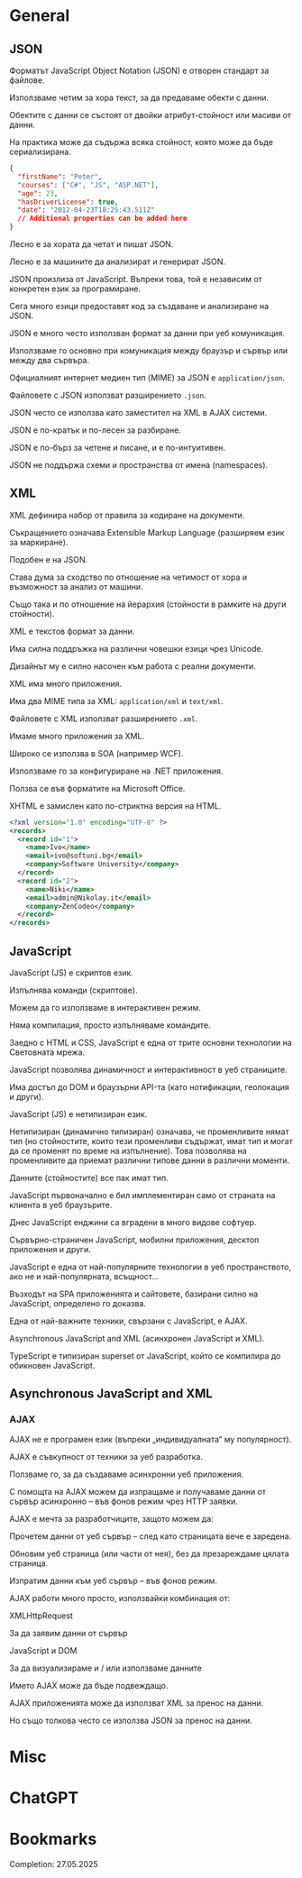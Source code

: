 # General
## JSON
Форматът JavaScript Object Notation (JSON) е отворен стандарт за файлове.

Използваме четим за хора текст, за да предаваме обекти с данни.

Обектите с данни се състоят от двойки атрибут-стойност или масиви от данни.

На практика може да съдържа всяка стойност, която може да бъде сериализирана.

```json
{
  "firstName": "Peter",
  "courses": ["C#", "JS", "ASP.NET"],
  "age": 23,
  "hasDriverLicense": true,
  "date": "2012-04-23T18:25:43.511Z"
  // Additional properties can be added here
}
```

Лесно е за хората да четат и пишат JSON.

Лесно е за машините да анализират и генерират JSON.

JSON произлиза от JavaScript. Въпреки това, той е независим от конкретен език за програмиране.

Сега много езици предоставят код за създаване и анализиране на JSON.

JSON е много често използван формат за данни при уеб комуникация.

Използваме го основно при комуникация между браузър и сървър или между два сървъра.

Официалният интернет медиен тип (MIME) за JSON е `application/json`.

Файловете с JSON използват разширението `.json`.

JSON често се използва като заместител на XML в AJAX системи.

JSON е по-кратък и по-лесен за разбиране.

JSON е по-бърз за четене и писане, и е по-интуитивен.

JSON не поддържа схеми и пространства от имена (namespaces).
## XML
XML дефинира набор от правила за кодиране на документи.

Съкращението означава Extensible Markup Language (разширяем език за маркиране).

Подобен е на JSON.

Става дума за сходство по отношение на четимост от хора и възможност за анализ от машини.

Също така и по отношение на йерархия (стойности в рамките на други стойности).

XML е текстов формат за данни.

Има силна поддръжка на различни човешки езици чрез Unicode.

Дизайнът му е силно насочен към работа с реални документи.

XML има много приложения.

Има два MIME типа за XML: `application/xml` и `text/xml`.

Файловете с XML използват разширението `.xml`.

Имаме много приложения за XML.

Широко се използва в SOA (например WCF).

Използваме го за конфигуриране на .NET приложения.

Ползва се във форматите на Microsoft Office.

XHTML е замислен като по-стриктна версия на HTML.

```xml
<?xml version="1.0" encoding="UTF-8" ?>
<records>
  <record id="1">
    <name>Ivo</name>
    <email>ivo@softuni.bg</email>
    <company>Software University</company>
  </record>
  <record id="2">
    <name>Niki</name>
    <email>admin@Nikolay.it</email>
    <company>ZenCodeo</company>
  </record>
</records>
```
## JavaScript
JavaScript (JS) е скриптов език.

Изпълнява команди (скриптове).

Можем да го използваме в интерактивен режим.

Няма компилация, просто изпълняваме командите.

Заедно с HTML и CSS, JavaScript е една от трите основни технологии на Световната мрежа.

JavaScript позволява динамичност и интерактивност в уеб страниците.

Има достъп до DOM и браузърни API-та (като нотификации, геолокация и други).

JavaScript (JS) е нетипизиран език.

Нетипизиран (динамично типизиран) означава, че променливите нямат тип (но стойностите, които тези променливи съдържат, имат тип и могат да се променят по време на изпълнение). Това позволява на променливите да приемат различни типове данни в различни моменти.

Данните (стойностите) все пак имат тип.

JavaScript първоначално е бил имплементиран само от страната на клиента в уеб браузърите.

Днес JavaScript енджини са вградени в много видове софтуер.

Сървърно-страничен JavaScript, мобилни приложения, десктоп приложения и други.

JavaScript е една от най-популярните технологии в уеб пространството, ако не и най-популярната, всъщност...

Възходът на SPA приложенията и сайтовете, базирани силно на JavaScript, определено го доказва.

Една от най-важните техники, свързани с JavaScript, е AJAX.

Asynchronous JavaScript and XML (асинхронен JavaScript и XML).

TypeScript е типизиран superset от JavaScript, който се компилира до обикновен JavaScript.
## Asynchronous JavaScript and XML
### AJAX
AJAX не е програмен език (въпреки „индивидуалната“ му популярност).

AJAX е съвкупност от техники за уеб разработка.

Ползваме го, за да създаваме асинхронни уеб приложения.

С помощта на AJAX можем да изпращаме и получаваме данни от сървър асинхронно – във фонов режим чрез HTTP заявки.

AJAX е мечта за разработчиците, защото можем да:

Прочетем данни от уеб сървър – след като страницата вече е заредена.

Обновим уеб страница (или части от нея), без да презареждаме цялата страница.

Изпратим данни към уеб сървър – във фонов режим.

AJAX работи много просто, използвайки комбинация от:

XMLHttpRequest

За да заявим данни от сървър

JavaScript и DOM

За да визуализираме и / или използваме данните

Името AJAX може да бъде подвеждащо.

AJAX приложенията може да използват XML за пренос на данни.

Но също толкова често се използва JSON за пренос на данни.
# Misc
# ChatGPT
# Bookmarks
Completion: 27.05.2025